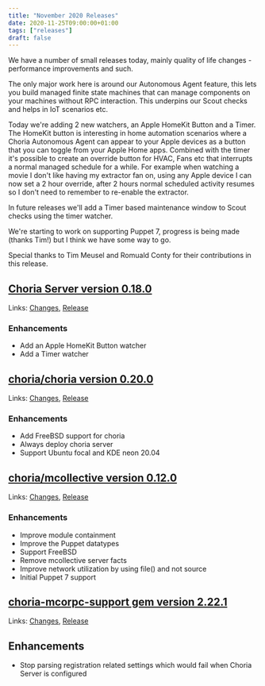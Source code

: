 ```yaml
---
title: "November 2020 Releases"
date: 2020-11-25T09:00:00+01:00
tags: ["releases"]
draft: false
---
```


We have a number of small releases today, mainly quality of life changes - performance improvements and such.

The only major work here is around our Autonomous Agent feature, this lets you build managed finite state machines
that can manage components on your machines without RPC interaction. This underpins our Scout checks and helps in
IoT scenarios etc.

Today we're adding 2 new watchers, an Apple HomeKit Button and a Timer. The HomeKit button is interesting in home
automation scenarios where a Choria Autonomous Agent can appear to your Apple devices as a button that you can toggle
from your Apple Home apps. Combined with the timer it's possible to create an override button for HVAC, Fans etc that interrupts
a normal managed schedule for a while. For example when watching a movie I don't like having my extractor fan on, using 
any Apple device I can now set a 2 hour override, after 2 hours normal scheduled activity resumes so I don't need to
remember to re-enable the extractor.

In future releases we'll add a Timer based maintenance window to Scout checks using the timer watcher.

We're starting to work on supporting Puppet 7, progress is being made (thanks Tim!) but I think we have some way to go.

Special thanks to Tim Meusel and Romuald Conty for their contributions in this release.

<!--more-->
## [Choria Server version 0.18.0](https://github.com/choria-io/go-choria)

Links: [Changes](https://github.com/choria-io/go-choria/compare/v0.17.0...v0.18.0), [Release](https://github.com/choria-io/go-choria/releases/tag/v0.18.0)

### Enhancements

 * Add an Apple HomeKit Button watcher
 * Add a Timer watcher

## [choria/choria version 0.20.0](https://forge.puppet.com/choria/mcollective)

Links: [Changes](https://github.com/choria-io/puppet-choria/compare/0.19.0...0.20.0), [Release](https://forge.puppet.com/choria/mcollective/0.20.0/readme)

### Enhancements

 * Add FreeBSD support for choria
 * Always deploy choria server
 * Support Ubuntu focal and KDE neon 20.04

## [choria/mcollective version 0.12.0](https://forge.puppet.com/choria/mcollective)

Links: [Changes](https://github.com/choria-io/puppet-mcollective/compare/0.11.0...0.12.0), [Release](https://forge.puppet.com/choria/mcollective/0.12.0/readme)

### Enhancements

 * Improve module containment
 * Improve the Puppet datatypes
 * Support FreeBSD
 * Remove mcollective server facts
 * Improve network utilization by using file() and not source
 * Initial Puppet 7 support

## [choria-mcorpc-support gem version 2.22.1](https://rubygems.org/gems/choria-mcorpc-support)

Links: [Changes](https://github.com/choria-io/mcorpc-ruby-support/compare/2.22.0...2.22.1), [Release](https://rubygems.org/gems/choria-mcorpc-support/versions/2.22.1)

## Enhancements

 * Stop parsing registration related settings which would fail when Choria Server is configured
